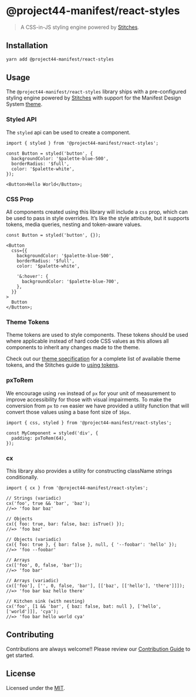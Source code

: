 # @project44-manifest/react-styles

> A CSS-in-JS styling engine powered by [Stitches](https://stitches.dev).

## Installation

```bash
yarn add @project44-manifest/react-styles
```

## Usage

The `@project44-manifest/react-styles` library ships with a pre-configured styling engine powered by
[Stitches](https://stitches.dev) with support for the Manifest Design System
[theme](../theme/README.md).

### Styled API

The `styled` api can be used to create a component.

```tsx
import { styled } from '@project44-manifest/react-styles';

const Button = styled('button', {
  backgroundColor: '$palette-blue-500',
  borderRadius: '$full',
  color: '$palette-white',
});

<Button>Hello World</Button>;
```

### CSS Prop

All components created using this library will include a `css` prop, which can be used to pass in
style overrides. It’s like the style attribute, but it supports tokens, media queries, nesting and
token-aware values.

```tsx
const Button = styled('button', {});

<Button
  css={{
    backgroundColor: '$palette-blue-500',
    borderRadius: '$full',
    color: '$palette-white',

    '&:hover': {
      backgroundColor: '$palette-blue-700',
    },
  }}
>
  Button
</Button>;
```

### Theme Tokens

Theme tokens are used to style components. These tokens should be used where applicable instead of
hard code CSS values as this allows all components to inherit any changes made to the theme.

Check out our [theme specification](../theme/README.md) for a complete list of available theme
tokens, and the Stitches guide to [using tokens](https://stitches.dev/docs/tokens#using-tokens).

### pxToRem

We encourage using `rem` instead of `px` for your unit of measurement to improve accessibility for
those with visual impairments. To make the conversion from `px` to `rem` easier we have provided a
utility function that will convert those values using a base font size of `16px`.

```tsx
import { css, styled } from '@project44-manifest/react-styles';

const MyComponent = styled('div', {
  padding: pxToRem(64),
});
```

### cx

This library also provides a utility for constructing className strings conditionally.

```tsx
import { cx } from '@project44-manifest/react-styles';

// Strings (variadic)
cx('foo', true && 'bar', 'baz');
//=> 'foo bar baz'

// Objects
cx({ foo: true, bar: false, baz: isTrue() });
//=> 'foo baz'

// Objects (variadic)
cx({ foo: true }, { bar: false }, null, { '--foobar': 'hello' });
//=> 'foo --foobar'

// Arrays
cx(['foo', 0, false, 'bar']);
//=> 'foo bar'

// Arrays (variadic)
cx(['foo'], ['', 0, false, 'bar'], [['baz', [['hello'], 'there']]]);
//=> 'foo bar baz hello there'

// Kitchen sink (with nesting)
cx('foo', [1 && 'bar', { baz: false, bat: null }, ['hello', ['world']]], 'cya');
//=> 'foo bar hello world cya'
```

## Contributing

Contributions are always welcome!! Please review our [Contribution Guide](/.github/CONTRIBUTING.md)
to get started.

## License

Licensed under the [MIT](/LICENSE).
